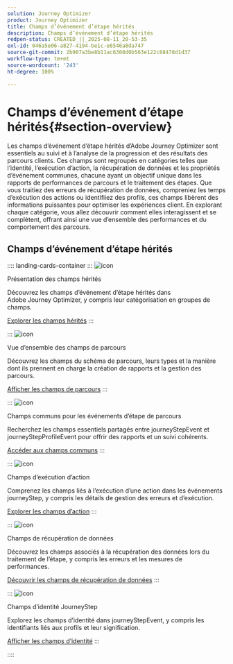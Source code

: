 ```yaml
---
solution: Journey Optimizer
product: Journey Optimizer
title: Champs d’événement d’étape hérités
description: Champs d’événement d’étape hérités
redpen-status: CREATED_||_2025-08-11_20-53-35
exl-id: 046a5e06-a827-4194-be1c-e6546a8da747
source-git-commit: 2b907a3be8b11ac6308d0b563e122c88478d1d37
workflow-type: tm+mt
source-wordcount: '243'
ht-degree: 100%

---
```


# Champs d’événement d’étape hérités{#section-overview}

Les champs d’événement d’étape hérités d’Adobe Journey Optimizer sont essentiels au suivi et à l’analyse de la progression et des résultats des parcours clients. Ces champs sont regroupés en catégories telles que l’identité, l’exécution d’action, la récupération de données et les propriétés d’événement communes, chacune ayant un objectif unique dans les rapports de performances de parcours et le traitement des étapes. Que vous traitiez des erreurs de récupération de données, compreniez les temps d’exécution des actions ou identifiiez des profils, ces champs libèrent des informations puissantes pour optimiser les expériences client. En explorant chaque catégorie, vous allez découvrir comment elles interagissent et se complètent, offrant ainsi une vue d’ensemble des performances et du comportement des parcours.

## Champs d’événement d’étape hérités

:::: landing-cards-container
:::
![icon](https://cdn.experienceleague.adobe.com/icons/book.svg?lang=fr)

Présentation des champs hérités

Découvrez les champs d’événement d’étape hérités dans Adobe Journey Optimizer, y compris leur catégorisation en groupes de champs.

[Explorer les champs hérités](../using/reports/sharing-legacy-fields.md)
:::

:::
![icon](https://cdn.experienceleague.adobe.com/icons/chart-line.svg?lang=fr)

Vue d’ensemble des champs de parcours

Découvrez les champs du schéma de parcours, leurs types et la manière dont ils prennent en charge la création de rapports et la gestion des parcours.

[Afficher les champs de parcours](../using/reports/sharing-journey-fields.md)
:::

:::
![icon](https://cdn.experienceleague.adobe.com/icons/list-check.svg?lang=fr)

Champs communs pour les événements d’étape de parcours

Recherchez les champs essentiels partagés entre journeyStepEvent et journeyStepProfileEvent pour offrir des rapports et un suivi cohérents.

[Accéder aux champs communs](../using/reports/sharing-common-fields.md)
:::

:::
![icon](https://cdn.experienceleague.adobe.com/icons/gear.svg?lang=fr)

Champs d’exécution d’action

Comprenez les champs liés à l’exécution d’une action dans les événements journeyStep, y compris les détails de gestion des erreurs et d’exécution.

[Explorer les champs d’action](../using/reports/sharing-execution-fields.md)
:::

:::
![icon](https://cdn.experienceleague.adobe.com/icons/code-branch.svg?lang=fr)

Champs de récupération de données

Découvrez les champs associés à la récupération des données lors du traitement de l’étape, y compris les erreurs et les mesures de performances.

[Découvrir les champs de récupération de données](../using/reports/sharing-fetch-fields.md)
:::

:::
![icon](https://cdn.experienceleague.adobe.com/icons/bullseye.svg?lang=fr)

Champs d’identité JourneyStep

Explorez les champs d’identité dans journeyStepEvent, y compris les identifiants liés aux profils et leur signification.

[Afficher les champs d’identité](../using/reports/sharing-identity-fields.md)
:::

::::
